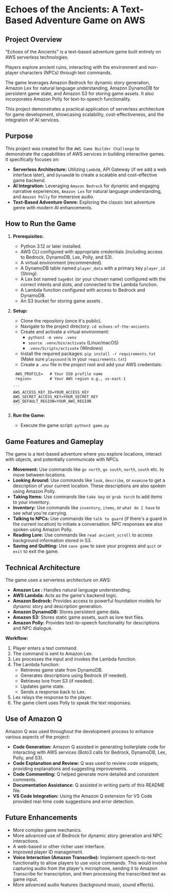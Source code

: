 # Echoes of the Ancients: A Text-Based Adventure Game on AWS

## Project Overview

"Echoes of the Ancients" is a text-based adventure game built entirely on AWS serverless technologies.<p> Players explore ancient ruins, interacting with the environment and non-player characters (NPCs) through text commands. <p>The game leverages Amazon Bedrock for dynamic story generation, Amazon Lex for natural language understanding, Amazon DynamoDB for persistent game state, and Amazon S3 for storing game assets. It also incorporates Amazon Polly for text-to-speech functionality. <p>This project demonstrates a practical application of serverless architecture for game development, showcasing scalability, cost-effectiveness, and the integration of AI services.

## Purpose

This project was created for the `AWS Game Builder Challenge` to demonstrate the capabilities of AWS services in building interactive games. It specifically focuses on:


*   **Serverless Architecture:** Utilizing `Lambd`a, API Gateway (if we add a web interface later), and `DynamoDB` to create a scalable and cost-effective game backend.
*   **AI Integration:** Leveraging `Amazon Bedrock` for dynamic and engaging narrative experiences, `Amazon Lex` for natural language understanding, and `Amazon Polly` for immersive audio.
*   **Text-Based Adventure Genre:** Exploring the classic text adventure genre with modern AI enhancements.

## How to Run the Game

1.  **Prerequisites:**
    *   Python 3.12 or later installed.
    *   AWS CLI configured with appropriate credentials (including access to Bedrock, DynamoDB, Lex, Polly, and S3).
    *   A virtual environment (recommended).
    *   A DynamoDB table named `player_data` with a primary key `player_id` (String).
    *   A Lex  bot named `SageBot` (or your chosen name) configured with the correct intents and slots, and connected to the Lambda function.
    *   A Lambda function configured with access to Bedrock and DynamoDB.
    *   An S3 bucket for storing game assets .
2.  **Setup:**
    *   Clone the repository (once it's public).
    *   Navigate to the project directory: `cd echoes-of-the-ancients`
    *   Create and activate a virtual environment:
        *   `python3 -m venv .venv`
        *   `source .venv/bin/activate` (Linux/macOS)
        *   `.venv/Scripts/activate` (Windows)
    *   Install the required packages: `pip install -r requirements.txt` (Make sure `playsound` is in your `requirements.txt`)
    *   Create a `.env` file in the project root and add your AWS credentials:

       ```markdown
        AWS_PROFILE=   # Your SSO profile name
        region=        # Your AWS region e.g., us-east-1
       ```

        ```
        AWS_ACCESS_KEY_ID=YOUR_ACCESS_KEY
        AWS_SECRET_ACCESS_KEY=YOUR_SECRET_KEY
        AWS_DEFAULT_REGION=YOUR_AWS_REGION
        ```

3.  **Run the Game:**
    *   Execute the game script: `python3 game.py`

## Game Features and Gameplay

The game is a text-based adventure where you explore locations, interact with objects, and potentially communicate with NPCs.

*   **Movement:** Use commands like `go north`, `go south`, `north`, `south` etc. to move between locations.
*   **Looking Around:** Use commands like `look`, `describe`, or `examine` to get a description of your current location. These descriptions are also spoken using Amazon Polly.
*   **Taking Items:** Use commands like `take key` or `grab torch` to add items to your inventory.
*   **Inventory:** Use commands like `inventory`, `items`, or `what do I have` to see what you're carrying.
*   **Talking to NPCs:** Use commands like `talk to guard` (if there's a guard in the current location) to initiate a conversation. NPC responses are also spoken using Amazon Polly.
*   **Reading Lore:** Use commands like `read ancient_scroll` to access background information stored in S3.
*   **Saving and Quitting:** Use `save game` to save your progress and `quit` or `exit` to exit the game.

## Technical Architecture

The game uses a serverless architecture on AWS:

*   **Amazon Lex :** Handles natural language understanding.
*   **AWS Lambda:** Acts as the game's backend logic.
*   **Amazon Bedrock:** Provides access to powerful foundation models for dynamic story and description generation.
*   **Amazon DynamoDB:** Stores persistent game data.
*   **Amazon S3:** Stores static game assets, such as lore text files.
*   **Amazon Polly:** Provides text-to-speech functionality for descriptions and NPC dialogue.

**Workflow:**

1.  Player enters a text command.
2.  The command is sent to Amazon Lex.
3.  Lex processes the input and invokes the Lambda function.
4.  The Lambda function:
    *   Retrieves game state from DynamoDB.
    *   Generates descriptions using Bedrock (if needed).
    *   Retrieves lore from S3 (if needed).
    *   Updates game state.
    *   Sends a response back to Lex.
5.  Lex relays the response to the player.
6.  The game client uses Polly to speak the text responses.

## Use of Amazon Q

Amazon Q was used throughout the development process to enhance various aspects of the project:

*   **Code Generation:** Amazon Q assisted in generating boilerplate code for interacting with AWS services (Boto3 calls for Bedrock, DynamoDB, Lex, Polly, and S3).
*   **Code Explanation and Review:** Q was used to review code snippets, providing explanations and suggesting improvements.
*   **Code Commenting:** Q helped generate more detailed and consistent comments.
*   **Documentation Assistance:** Q assisted in writing parts of this README file.
*   **VS Code Integration:** Using the Amazon Q extension for VS Code provided real-time code suggestions and error detection.

## Future Enhancements

*   More complex game mechanics.
*   More advanced use of Bedrock for dynamic story generation and NPC interactions.
*   A web-based or other richer user interface.
*   Improved player ID management.
*   **Voice Interaction (Amazon Transcribe):** Implement speech-to-text functionality to allow players to use voice commands. This would involve capturing audio from the player's microphone, sending it to Amazon Transcribe for transcription, and then processing the transcribed text as game input.
*   More advanced audio features (background music, sound effects).